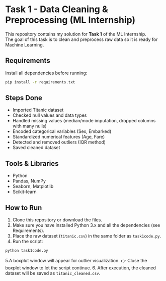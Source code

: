 # Task 1 - Data Cleaning & Preprocessing (ML Internship)

This repository contains my solution for **Task 1** of the ML Internship.  
The goal of this task is to clean and preprocess raw data so it is ready for Machine Learning.

## Requirements
Install all dependencies before running:

```bash
pip install -r requirements.txt
```

## Steps Done
- Imported Titanic dataset
- Checked null values and data types
- Handled missing values (median/mode imputation, dropped columns with many nulls)
- Encoded categorical variables (Sex, Embarked)
- Standardized numerical features (Age, Fare)
- Detected and removed outliers (IQR method)
- Saved cleaned dataset

## Tools & Libraries
- Python  
- Pandas, NumPy  
- Seaborn, Matplotlib  
- Scikit-learn  

## How to Run
1. Clone this repository or download the files.
2. Make sure you have installed Python 3.x and all the dependencies (see Requirements).
3. Place the raw dataset (`titanic.csv`) in the same folder as `task1code.py`.
4. Run the script:

```bash
python task1code.py
```
5.A boxplot window will appear for outlier visualization.
👉 Close the boxplot window to let the script continue.
6. After execution, the cleaned dataset will be saved as `titanic_cleaned.csv`.



